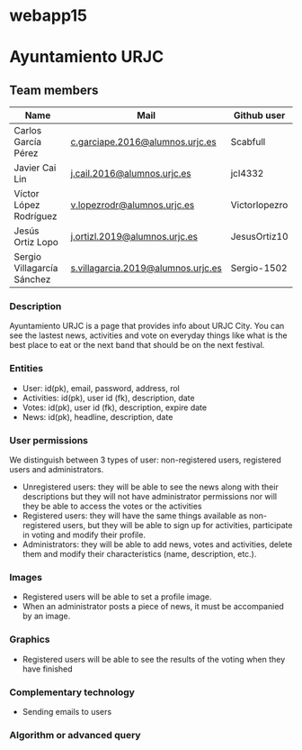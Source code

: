 # webapp15

# Ayuntamiento URJC

## Team members

| Name | Mail | Github user|
|--------|--------|------------|
| Carlos García Pérez | c.garciape.2016@alumnos.urjc.es | Scabfull |
| Javier Cai Lin | j.cail.2016@alumnos.urjc.es | jcl4332 |
| Víctor López Rodríguez | v.lopezrodr@alumnos.urjc.es | Victorlopezro |
| Jesús Ortiz Lopo | j.ortizl.2019@alumnos.urjc.es | JesusOrtiz10 |
| Sergio Villagarcía Sánchez | s.villagarcia.2019@alumnos.urjc.es | Sergio-1502 | 

### Description

Ayuntamiento URJC is a page that provides info about URJC City. You can see the lastest news, activities and vote on everyday things like what is the best place to eat or the next band that should be on the next festival.

### Entities

* User: id(pk), email, password, address, rol
* Activities: id(pk), user id (fk), description, date
* Votes: id(pk), user id (fk), description, expire date
* News: id(pk), headline, description, date 

### User permissions

We distinguish between 3 types of user: non-registered users, registered users and administrators.

* Unregistered users: they will be able to see the news along with their descriptions but they will not have administrator permissions nor will they be able to access the votes or the activities
* Registered users: they will have the same things available as non-registered users, but they will be able to sign up for activities, participate in voting and modify their profile.
* Administrators: they will be able to add news, votes and activities, delete them and modify their characteristics (name, description, etc.).

### Images 

* Registered users will be able to set a profile image.
* When an administrator posts a piece of news, it must be accompanied by an image.

### Graphics

* Registered users will be able to see the results of the voting when they have finished

### Complementary technology

* Sending emails to users

### Algorithm or advanced query
